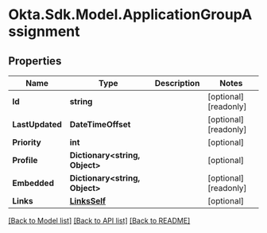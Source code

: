 # Okta.Sdk.Model.ApplicationGroupAssignment

## Properties

Name | Type | Description | Notes
------------ | ------------- | ------------- | -------------
**Id** | **string** |  | [optional] [readonly] 
**LastUpdated** | **DateTimeOffset** |  | [optional] [readonly] 
**Priority** | **int** |  | [optional] 
**Profile** | **Dictionary&lt;string, Object&gt;** |  | [optional] 
**Embedded** | **Dictionary&lt;string, Object&gt;** |  | [optional] [readonly] 
**Links** | [**LinksSelf**](LinksSelf.md) |  | [optional] 

[[Back to Model list]](../README.md#documentation-for-models) [[Back to API list]](../README.md#documentation-for-api-endpoints) [[Back to README]](../README.md)

